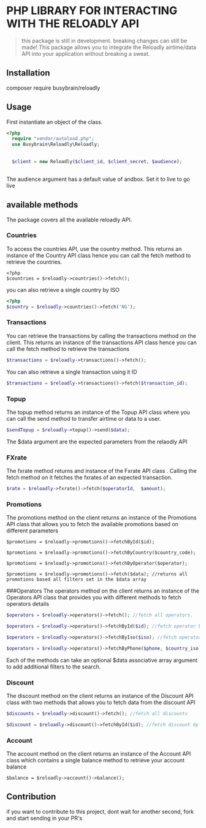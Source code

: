 # PHP LIBRARY FOR INTERACTING WITH THE RELOADLY API
> this package is still in development. breaking changes can still be made!
This package allows you to integrate the Reloadly airtime/data API into your application without breaking a sweat. 

## Installation
composer require busybrain/reloadly


## Usage
  First instantiate an object of the class.
```php
<?php
  require "vendor/autoload.php";
  use Busybrain\Reloadly\Reloadly;
  
  
  $client = new Reloadly($client_id, $client_secret, $audience);
  
```
  The audience argument has a default value of andbox. Set it to live to go live

## available methods
The package covers all the available reloadly API. 
### Countries
To access the countries API, use the country method. This returns an instance of the Country
API class hence you can call the fetch method to retrieve the countries.
```
<?php
$countries = $reloadly->countries()->fetch();
```
you can also retrieve a single country by ISO
```php
<?php
$country = $reloadly->countries()->fetch('NG');
```
  
### Transactions 
You can retrieve the transactions by calling the transactions method on the client.
This returns an instance of the transactions API class hence you can call the fetch method to retrieve the transactions
```php
$transactions = $reloadly->transactions()->fetch();
```
You can also retrieve a single transaction using it ID
```php
$transactions = $reloadly->transactions()->fetch($transaction_id);
```

### Topup
The topup method returns an instance of the Topup API class where you can call the send method 
to transfer airtime or data to a user. 
```php
$sendTopup = $reloadly->topup()->send($data);
```
The $data argument are the expected parameters from the relaodly API

### FXrate
The fxrate method returns and instance of the Fxrate API class . Calling the fetch method on it 
fetches the fxrates of an expected transaction. 
```php
$rate = $reloadly->fxrate()->fetch($operatorId,  $amount);
```

### Promotions
The promotions method on the client returns an instance of the Promotions API class that allows you to fetch the available
promotions based on different parameters
```
$promotions = $reloadly->promotions()->fetchById($id);

$promotions = $reloadly->promotions()->fetchByCountry($country_code);

$promotions = $reloadly->promotions()->fetchByOperator($operator);

$promotions = $reloadly->promotions()->fetch($data); //returns all promotions based all filters set in the $data array

```

###Operators 
The operators method on the client returns an instance of the Operators API class
that provides you with different methods to fetch operators details

```php
$operators = $reloadly->operators()->fetch(); //fetch all operators.

$operators = $reloadly->operators()->fetchById($id); //fetch operator by ID 

$operators = $reloadly->operators()->fetchByIso($iso); //fetch operator by ISO

$operators = $reloadly->operators()->fetchByPhone($phone, $country_iso); //fetch operator by phone number

```
Each of the methods can take an optional $data associative array argument to add additional filters to the search.

### Discount 
The discount method on the client returns an instance of the Discount API class with two methods that allows you to fetch data from the discount API

```php
$discounts = $reloadly->discount()->fetch(); //fetch all discounts

$discount = $reloadly->discount()->fetchById($id); //fetch discount by ID

```

### Account
The account method on the client returns an instance of the Account API class which contains  a single balance method to retrieve your account balance
```
$balance = $reloadly->account()->balance();
```


## Contribution
if you want to contribute to this project, dont wait for another second, fork and start sending in your PR's 
